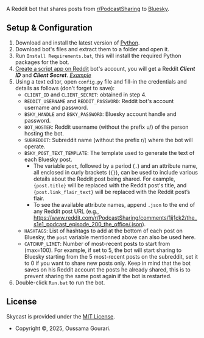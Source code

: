 A Reddit bot that shares posts from [r/PodcastSharing](https://www.reddit.com/r/PodcastSharing) to [Bluesky](https://bsky.app/profile/shareapod.bsky.social).

## Setup & Configuration
1. Download and install the latest version of [Python](https://www.python.org/).
2. Download bot's files and extract them to a folder and open it.
3. Run `Install Requirements.bat`, this will install the required Python packages for the bot.
4. [Create a script app on Reddit](https://www.reddit.com/prefs/apps) bot's account, you will get a Reddit ***Client ID*** and ***Client Secret***. [*Example*](https://imgur.com/QNzBmkN)
5. Using a text editor, open `config.py` file and fill-in the credentials and details as follows (don't forget to save):
   - `CLIENT_ID` and `CLIENT_SECRET`: obtained in step 4.
   - `REDDIT_USERNAME` and `REDDIT_PASSWORD`: Reddit bot's account username and password.
   - `BSKY_HANDLE` and `BSKY_PASSWORD`: Bluesky account handle and password.
   - `BOT_HOSTER`: Reddit username (without the prefix u/) of the person hosting the bot.
   - `SUBREDDIT`: Subreddit name (without the prefix r/) where the bot will operate.
   - `BSKY_POST_TEXT_TEMPLATE`: The template used to generate the text of each Bluesky post.
      - The variable `post`, followed by a period (`.`) and an attribute name, all enclosed in curly brackets (`{}`), can be used to include various details about the Reddit post being shared. For example, `{post.title}` will be replaced with the Reddit post's title, and `{post.link_flair_text}` will be replaced with the Reddit post’s flair.
      - To see the available attribute names, append `.json` to the end of any Reddit post URL (e.g., https://www.reddit.com/r/PodcastSharing/comments/1ij1ck2/the_s1e1_podcast_episode_200_the_office/.json).
   - `HASHTAGS`: List of hashtags to add at the bottom of each post on Bluesky, the `post` variable mentionned above can also be used here.
   - `CATCHUP_LIMIT`: Number of most-recent posts to start from (max=100). For example, if set to 5, the bot will start sharing to Bluesky starting from the 5 most-recent posts on the subreddit, set it to 0 if you want to share new posts only. Keep in mind that the bot saves on his Reddit account the posts he already shared, this is to prevent sharing the same post again if the bot is restarted.
6. Double-click `Run.bat` to run the bot.

## License
Skycast is provided under the [MIT License](https://github.com/oussama-gourari/Skycast/blob/main/LICENSE).

- Copyright ©, 2025, Oussama Gourari.

